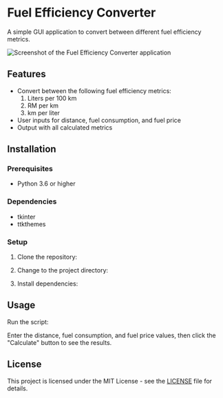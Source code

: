 # Fuel Efficiency Converter

A simple GUI application to convert between different fuel efficiency metrics.

![Screenshot of the Fuel Efficiency Converter application](./screenshot.png)

## Features

- Convert between the following fuel efficiency metrics:
  1. Liters per 100 km
  2. RM per km
  3. km per liter
- User inputs for distance, fuel consumption, and fuel price
- Output with all calculated metrics

## Installation

### Prerequisites

- Python 3.6 or higher

### Dependencies

- tkinter
- ttkthemes

### Setup

1. Clone the repository:


2. Change to the project directory:


3. Install dependencies:


## Usage

Run the script:


Enter the distance, fuel consumption, and fuel price values, then click the "Calculate" button to see the results.

## License

This project is licensed under the MIT License - see the [LICENSE](LICENSE) file for details.

